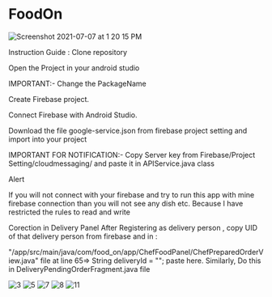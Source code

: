 # FoodOn

![Screenshot 2021-07-07 at 1 20 15 PM](https://user-images.githubusercontent.com/70699475/124721359-ad0d1880-df26-11eb-8d01-4d3c92c9db7e.png)

Instruction Guide :
Clone repository

Open the Project in your android studio

IMPORTANT:- Change the PackageName

Create Firebase project.

Connect Firebase with Android Studio.

Download the file google-service.json from firebase project setting and import into your project

IMPORTANT FOR NOTIFICATION:- Copy Server key from Firebase/Project Setting/cloudmessaging/ and paste it in APIService.java class

Alert

If you will not connect with your firebase and try to run this app with mine firebase connection than you will not see any dish etc. Because I have restricted the rules to read and write

Corection in Delivery Panel
After Registering as delivery person , copy UID of that delivery person from firebase and in : 

"/app/src/main/java/com/food_on/app/ChefFoodPanel/ChefPreparedOrderView.java" file at line 65=> String deliveryId = ""; paste here. Similarly, Do this in DeliveryPendingOrderFragment.java file


![3](https://user-images.githubusercontent.com/70699475/124749953-82c95400-df42-11eb-8f84-f0512e38efa4.png)
![5](https://user-images.githubusercontent.com/70699475/124749976-8957cb80-df42-11eb-90f9-24181e7ebd03.png)
![7](https://user-images.githubusercontent.com/70699475/124749982-8a88f880-df42-11eb-9c51-507c809bfcc1.png)
![8](https://user-images.githubusercontent.com/70699475/124749983-8b218f00-df42-11eb-919a-96fead250546.png)
![11](https://user-images.githubusercontent.com/70699475/124749986-8bba2580-df42-11eb-9922-99adf258cc16.png)
